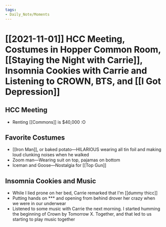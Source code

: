 ```yaml
---
tags:
- Daily_Note/Moments
---
```


# [[2021-11-01]] HCC Meeting, Costumes in Hopper Common Room, [[Staying the Night with Carrie]], Insomnia Cookies with Carrie and Listening to CROWN, BTS, and [[I Got Depression]]



## HCC Meeting

- Renting [[Commons]] is \$40,000 :O

## Favorite Costumes

- [[Iron Man]], or baked potato—HILARIOUS wearing all tin foil and making loud clunking noises when he walked
- Zoom man—Wearing suit on top, pajamas on bottom
- Iceman and Goose—Nostalgia for [[Top Gun]]

## Insomnia Cookies and Music

- While I lied prone on her bed, Carrie remarked that I'm [[dummy thicc]]
- Putting hands on \*\*\* and opening from behind drover her crazy when we were in our underwear
- Listened to some music with Carrie the next morning. I started humming the beginning of Crown by Tomorrow X. Together, and that led to us starting to play music together